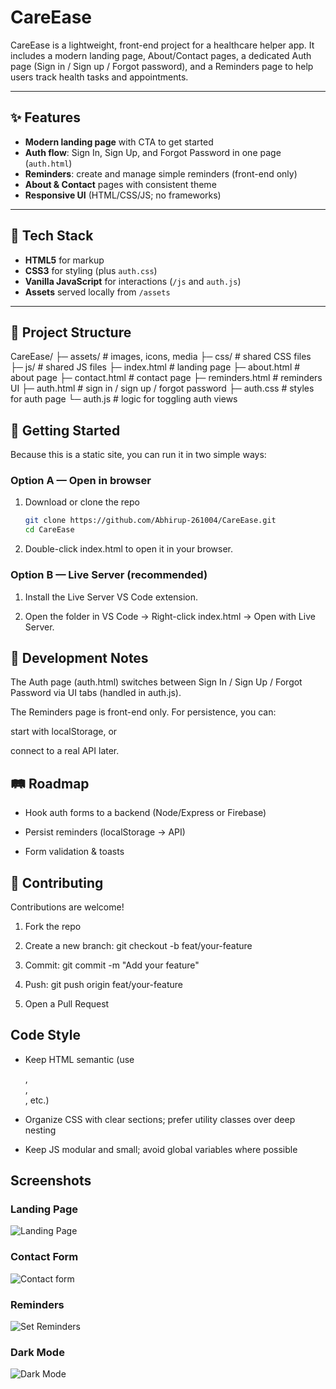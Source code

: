 # CareEase

CareEase is a lightweight, front-end project for a healthcare helper app. It includes a modern landing page, About/Contact pages, a dedicated Auth page (Sign in / Sign up / Forgot password), and a Reminders page to help users track health tasks and appointments.

---

## ✨ Features

- **Modern landing page** with CTA to get started  
- **Auth flow**: Sign In, Sign Up, and Forgot Password in one page (`auth.html`)  
- **Reminders**: create and manage simple reminders (front-end only)  
- **About & Contact** pages with consistent theme  
- **Responsive UI** (HTML/CSS/JS; no frameworks)

---

## 🔧 Tech Stack

- **HTML5** for markup  
- **CSS3** for styling (plus `auth.css`)  
- **Vanilla JavaScript** for interactions (`/js` and `auth.js`)  
- **Assets** served locally from `/assets`

---

## 📁 Project Structure

CareEase/
├─ assets/ # images, icons, media
├─ css/ # shared CSS files
├─ js/ # shared JS files
├─ index.html # landing page
├─ about.html # about page
├─ contact.html # contact page
├─ reminders.html # reminders UI
├─ auth.html # sign in / sign up / forgot password
├─ auth.css # styles for auth page
└─ auth.js # logic for toggling auth views

## 🚀 Getting Started

Because this is a static site, you can run it in two simple ways:

### Option A — Open in browser
1. Download or clone the repo  
   ```bash
   git clone https://github.com/Abhirup-261004/CareEase.git
   cd CareEase
2. Double-click index.html to open it in your browser.

### Option B — Live Server (recommended)
1. Install the Live Server VS Code extension.

2. Open the folder in VS Code → Right-click index.html → Open with Live Server.

## 🧪 Development Notes
The Auth page (auth.html) switches between Sign In / Sign Up / Forgot Password via UI tabs (handled in auth.js).

The Reminders page is front-end only. For persistence, you can:

start with localStorage, or

connect to a real API later.

## 🛤️ Roadmap
- Hook auth forms to a backend (Node/Express or Firebase)

- Persist reminders (localStorage → API)

- Form validation & toasts

## 🤝 Contributing
Contributions are welcome!

1. Fork the repo

2. Create a new branch: git checkout -b feat/your-feature

3. Commit: git commit -m "Add your feature"

4. Push: git push origin feat/your-feature

5. Open a Pull Request

## Code Style
- Keep HTML semantic (use <main>, <section>, <nav>, etc.)

- Organize CSS with clear sections; prefer utility classes over deep nesting

- Keep JS modular and small; avoid global variables where possible

## Screenshots

### Landing Page
![Landing Page](assets/Landing.png)

### Contact Form
![Contact form](assets/ContactForm.png)

### Reminders
![Set Reminders](assets/Reminders.png)

### Dark Mode
![Dark Mode](assets/DarkMode.png)